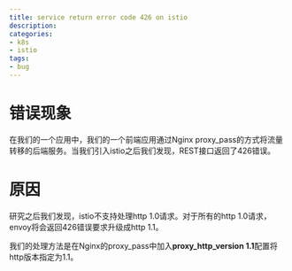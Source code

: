 ```yaml
---
title: service return error code 426 on istio
description: 
categories:
- k8s
- istio
tags:
- bug
---
```


# 错误现象
在我们的一个应用中，我们的一个前端应用通过Nginx proxy_pass的方式将流量转移的后端服务。当我们引入istio之后我们发现，REST接口返回了426错误。

# 原因
研究之后我们发现，istio不支持处理http 1.0请求。对于所有的http 1.0请求，envoy将会返回426错误要求升级成http 1.1。

我们的处理方法是在Nginx的proxy_pass中加入**proxy_http_version 1.1**配置将http版本指定为1.1。

